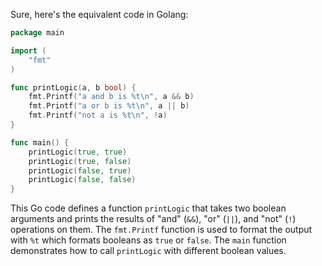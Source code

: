  Sure, here's the equivalent code in Golang:

```go
package main

import (
	"fmt"
)

func printLogic(a, b bool) {
	fmt.Printf("a and b is %t\n", a && b)
	fmt.Printf("a or b is %t\n", a || b)
	fmt.Printf("not a is %t\n", !a)
}

func main() {
	printLogic(true, true)
	printLogic(true, false)
	printLogic(false, true)
	printLogic(false, false)
}
```

This Go code defines a function `printLogic` that takes two boolean arguments and prints the results of "and" (`&&`), "or" (`||`), and "not" (`!`) operations on them. The `fmt.Printf` function is used to format the output with `%t` which formats booleans as `true` or `false`. The `main` function demonstrates how to call `printLogic` with different boolean values.
